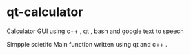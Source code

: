 # qt-calculator
Calculator GUI using c++ , qt , bash and google text to speech

Simpple scietifc 
Main function written using qt and c++ .

